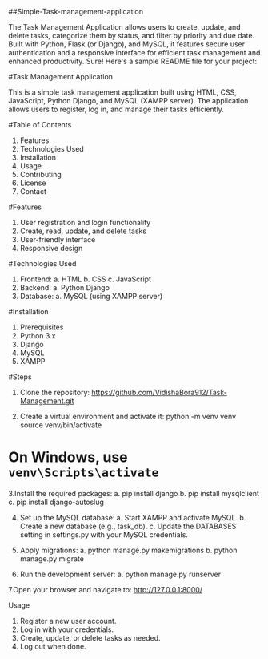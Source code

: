 ##Simple-Task-management-application

The Task Management Application allows users to create, update, and delete tasks, categorize them by status, and filter by priority and due date. Built with Python, Flask (or Django), and MySQL, it features secure user authentication and a responsive interface for efficient task management and enhanced productivity. Sure! Here's a sample README file for your project:

#Task Management Application

This is a simple task management application built using HTML, CSS, JavaScript, Python Django, and MySQL (XAMPP server). The application allows users to register, log in, and manage their tasks efficiently.

#Table of Contents
1. Features
2. Technologies Used
3. Installation
4. Usage
5. Contributing
6. License
7. Contact

#Features
1. User registration and login functionality
2. Create, read, update, and delete tasks
3. User-friendly interface
4. Responsive design

#Technologies Used
1. Frontend:
  a. HTML
  b. CSS
  c. JavaScript
2. Backend:
  a. Python Django
3. Database:
  a. MySQL (using XAMPP server)

#Installation
1. Prerequisites
2. Python 3.x
3. Django
4. MySQL
5. XAMPP

#Steps
1. Clone the repository:
https://github.com/VidishaBora912/Task-Management.git

2. Create a virtual environment and activate it:
python -m venv venv
source venv/bin/activate
# On Windows, use `venv\Scripts\activate`

3.Install the required packages: 
  a. pip install django 
  b. pip install mysqlclient 
  c. pip install django-autoslug

4. Set up the MySQL database:
  a. Start XAMPP and activate MySQL.
  b. Create a new database (e.g., task_db).
  c. Update the DATABASES setting in settings.py with your MySQL credentials.

5. Apply migrations:
  a. python manage.py makemigrations
  b. python manage.py migrate

6. Run the development server:
  a. python manage.py runserver

7.Open your browser and navigate to:
  http://127.0.0.1:8000/
  
Usage
1. Register a new user account.
2. Log in with your credentials.
3. Create, update, or delete tasks as needed.
4. Log out when done.
